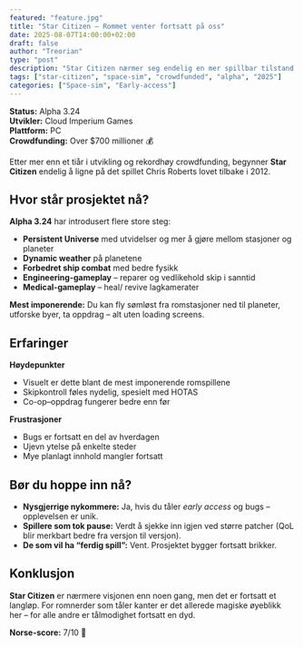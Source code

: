 ```yaml
---
featured: "feature.jpg"
title: "Star Citizen – Rommet venter fortsatt på oss"
date: 2025-08-07T14:00:00+02:00
draft: false
author: "Treorian"
type: "post"
description: "Star Citizen nærmer seg endelig en mer spillbar tilstand. Etter over et tiår i utvikling – er det verdt ventetiden?"
tags: ["star-citizen", "space-sim", "crowdfunded", "alpha", "2025"]
categories: ["Space-sim", "Early-access"]
---
```


**Status:** Alpha 3.24  
**Utvikler:** Cloud Imperium Games  
**Plattform:** PC  
**Crowdfunding:** Over $700 millioner 💰

Etter mer enn et tiår i utvikling og rekordhøy crowdfunding, begynner **Star Citizen** endelig å ligne på det spillet Chris Roberts lovet tilbake i 2012.

## Hvor står prosjektet nå?

**Alpha 3.24** har introdusert flere store steg:
- **Persistent Universe** med utvidelser og mer å gjøre mellom stasjoner og planeter  
- **Dynamic weather** på planetene
- **Forbedret ship combat** med bedre fysikk
- **Engineering-gameplay** – reparer og vedlikehold skip i sanntid
- **Medical-gameplay** – heal/ revive lagkamerater

**Mest imponerende:** Du kan fly sømløst fra romstasjoner ned til planeter, utforske byer, ta oppdrag – alt uten loading screens.

## Erfaringer

**Høydepunkter**
- Visuelt er dette blant de mest imponerende romspillene
- Skipkontroll føles nydelig, spesielt med HOTAS
- Co-op–oppdrag fungerer bedre enn før

**Frustrasjoner**
- Bugs er fortsatt en del av hverdagen
- Ujevn ytelse på enkelte steder
- Mye planlagt innhold mangler fortsatt

## Bør du hoppe inn nå?

- **Nysgjerrige nykommere:** Ja, hvis du tåler *early access* og bugs – opplevelsen er unik.
- **Spillere som tok pause:** Verdt å sjekke inn igjen ved større patcher (QoL blir merkbart bedre fra versjon til versjon).
- **De som vil ha “ferdig spill”:** Vent. Prosjektet bygger fortsatt brikker.

## Konklusjon

**Star Citizen** er nærmere visjonen enn noen gang, men det er fortsatt et langløp. For romnerder som tåler kanter er det allerede magiske øyeblikk her – for alle andre er tålmodighet fortsatt en dyd.

**Norse-score:** 7/10 🚀